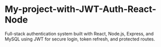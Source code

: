 # My-project-with-JWT-Auth-React-Node
Full-stack authentication system built with React, Node.js, Express, and MySQL using JWT for secure login, token refresh, and protected routes.
